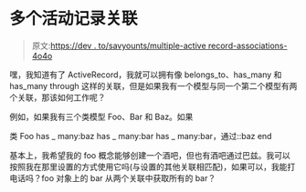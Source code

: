 # 多个活动记录关联

> 原文:[https://dev . to/savyounts/multiple-active record-associations-4o4o](https://dev.to/savyounts/multiple-activerecord-associations-4o4o)

嘿，我知道有了 ActiveRecord，我就可以拥有像 belongs_to、has_many 和 has_many through 这样的关联，但是如果我有一个模型与同一个第二个模型有两个关联，那该如何工作呢？

例如，如果我有三个类模型 Foo、Bar 和 Baz。如果

类 Foo
has _ many:baz
has _ many:bar
has _ many:bar，通过::baz
end

基本上，我希望我的 foo 概念能够创建一个酒吧，但也有酒吧通过巴兹。我可以按照我在那里设置的方式使用它吗(与设置的其他关联相匹配)，如果可以，我能打电话吗？foo 对象上的 bar 从两个关联中获取所有的 bar？
